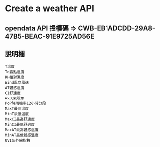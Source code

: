 # Create a weather API

## opendata API 授權碼 => CWB-EB1ADCDD-29A8-47B5-BEAC-91E9725AD56E

## 說明欄

    T溫度
    Td露點溫度
    RH相對濕度
    Wind風向風速
    AT體感溫度
    CI舒適度
    Wx天氣現象
    PoP降雨機率12小時分段
    MaxT最高溫度
    MinT最低溫度
    MaxCI最高舒適度
    MinCI最低舒適度
    MaxAT最高體感溫度
    MinAT最低體感溫度
    UVI紫外線指數
